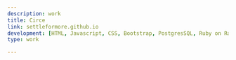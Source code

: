 ```yaml
---
description: work
title: Circe
link: settleformore.github.io
development: [HTML, Javascript, CSS, Bootstrap, PostgresSQL, Ruby on Rails]
type: work

---
```



